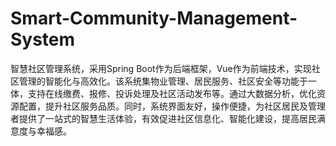 # Smart-Community-Management-System
智慧社区管理系统，采用Spring Boot作为后端框架，Vue作为前端技术，实现社区管理的智能化与高效化。该系统集物业管理、居民服务、社区安全等功能于一体，支持在线缴费、报修、投诉处理及社区活动发布等。通过大数据分析，优化资源配置，提升社区服务品质。同时，系统界面友好，操作便捷，为社区居民及管理者提供了一站式的智慧生活体验，有效促进社区信息化、智能化建设，提高居民满意度与幸福感。
